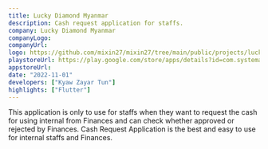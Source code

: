 ```yaml
---
title: Lucky Diamond Myanmar
description: Cash request application for staffs.
company: Lucky Diamond Myanmar
companyLogo:
companyUrl:
logo: https://github.com/mixin27/mixin27/tree/main/public/projects/lucky-diamond-myanmar.png
playstoreUrl: https://play.google.com/store/apps/details?id=com.systematic.lucky_diamond
appstoreUrl:
date: "2022-11-01"
developers: ["Kyaw Zayar Tun"]
highlights: ["Flutter"]
---
```


This application is only to use for staffs when they want to request the cash for using internal from Finances and can check whether approved or rejected by Finances.
Cash Request Application is the best and easy to use for internal staffs and Finances.
